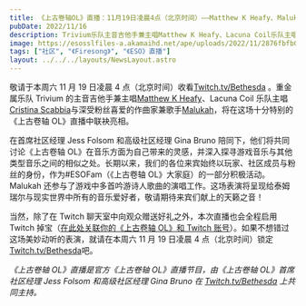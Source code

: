 ```yaml
---
title: 《上古卷轴OL》直播：11月19日凌晨4点（北京时间）——Matthew K Heafy、Malukah和Cristina Scabbia将出席献声！
pubDate: 2022/11/16
description: Trivium乐队主音吉他手兼主唱Matthew K Heafy、Lacuna Coil乐队主唱Cristina Scabbia，以及作曲家兼歌手Malukah将在节目中畅谈《上古卷轴》与其他话题！
image: https://esosslfiles-a.akamaihd.net/ape/uploads/2022/11/2876fbfb0740841c0247996d6bc6c62d.jpg
tags: ["社区", "《Firesong》", "《ESO》直播"]
layout: ../../../layouts/NewsLayout.astro
---
```


敬请于本周六 11 月 19 日凌晨 4 点（北京时间）收看[Twitch.tv/Bethesda](https://www.twitch.tv/Bethesda) 。重金属乐队
Trivium 的主音吉他手兼主唱[Matthew K Heafy](https://twitter.com/matthewkheafy)、Lacuna Coil
乐队主唱[Cristina Scabbia](https://twitter.com/MissScabbia)与深受粉丝喜爱的作曲家兼歌手[Malukah](https://twitter.com/malukah)，将在这场十分特别的《上古卷轴
OL》直播中联袂亮相。

在首席社区经理 Jess Folsom 和高级社区经理 Gina Bruno 陪同下，他们将共同讨论《上古卷轴
OL》在音乐方面为自己带来的灵感，并深入探寻游戏音乐与其他类型音乐之间的相似之处。长期以来，我们的各位来宾始终以玩家、社区成员与粉丝的身份，作为#ESOFam（《上古卷轴
OL》大家庭）的一部分积极活动。Malukah
还参与了游戏中多首吟游诗人歌曲的演唱工作。这场表演将呈现给泰姆瑞尔与现实世界中所有的音乐爱好者，敬请期待来宾们献上的天籁之音！

当然，除了在 Twitch 聊天室中向观众赠送好礼之外，本次直播也会全程启用 Twitch
掉宝（[在此处关联你的《上古卷轴 OL》和 Twitch 账号](https://help.elderscrollsonline.com/app/answers/detail/a_id/41809/)）。如果不想错过这场美妙动听的表演，就请在本周六
11 月 19 日凌晨 4 点（北京时间）锁定[Twitch.tv/Bethesda](https://www.twitch.tv/Bethesda)吧。

_《上古卷轴 OL》直播是官方《上古卷轴 OL》直播节目，由《上古卷轴 OL》首席社区经理 Jess Folsom 和高级社区经理 Gina Bruno
在_ [_Twitch.tv/Bethesda_](https://www.twitch.tv/bethesda) _上共同主持。_
